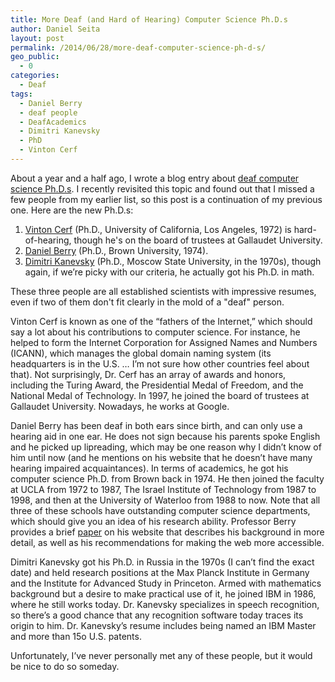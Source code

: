 ```yaml
---
title: More Deaf (and Hard of Hearing) Computer Science Ph.D.s
author: Daniel Seita
layout: post
permalink: /2014/06/28/more-deaf-computer-science-ph-d-s/
geo_public:
  - 0
categories:
  - Deaf
tags:
  - Daniel Berry
  - deaf people
  - DeafAcademics
  - Dimitri Kanevsky
  - PhD
  - Vinton Cerf
--- 
```


About a year and a half ago, I wrote a blog entry about [deaf computer science Ph.D.s][1]. I
recently revisited this topic and found out that I missed a few people from my earlier list, so this
post is a continuation of my previous one. Here are the new Ph.D.s:

  1. [Vinton Cerf][2] (Ph.D., University of California, Los Angeles, 1972) is hard-of-hearing,
  though he's on the board of trustees at Gallaudet University.
  2. [Daniel Berry][3] (Ph.D., Brown University, 1974).
  3. [Dimitri Kanevsky][4] (Ph.D., Moscow State University, in the 1970s), though again, if we&#8217;re picky with our criteria, he actually got his Ph.D. in math.

These three people are all established scientists with impressive resumes, even if two of them don't
fit clearly in the mold of a "deaf" person.

Vinton Cerf is known as one of the &#8220;fathers of the Internet,&#8221; which should say a lot
about his contributions to computer science. For instance, he helped to form the Internet
Corporation for Assigned Names and Numbers (ICANN), which manages the global domain naming system
(its headquarters is in the U.S. &#8230; I&#8217;m not sure how other countries feel about that).
Not surprisingly, Dr. Cerf has an array of awards and honors, including the Turing Award, the
Presidential Medal of Freedom, and the National Medal of Technology. In 1997, he joined the board of
trustees at Gallaudet University. Nowadays, he works at Google.

Daniel Berry has been deaf in both ears since birth, and can only use a hearing aid in one ear. He
does not sign because his parents spoke English and he picked up lipreading, which may be one reason
why I didn&#8217;t know of him until now (and he mentions on his website that he doesn&#8217;t have
many hearing impaired acquaintances). In terms of academics, he got his computer science Ph.D. from
Brown back in 1974. He then joined the faculty at UCLA from 1972 to 1987, The Israel Institute of
Technology from 1987 to 1998, and then at the University of Waterloo from 1988 to now. Note that all
three of these schools have outstanding computer science departments, which should give you an idea
of his research ability. Professor Berry provides a brief [paper][5] on his website that describes
his background in more detail, as well as his recommendations for making the web more accessible.

Dimitri Kanevsky got his Ph.D. in Russia in the 1970s (I can&#8217;t find the exact date) and held
research positions at the Max Planck Institute in Germany and the Institute for Advanced Study in
Princeton. Armed with mathematics background but a desire to make practical use of it, he joined IBM
in 1986, where he still works today. Dr. Kanevsky specializes in speech recognition, so
there&#8217;s a good chance that any recognition software today traces its origin to him. Dr.
Kanevsky&#8217;s resume includes being named an IBM Master and more than 15o U.S. patents.

Unfortunately, I&#8217;ve never personally met any of these people, but it would be nice to do so someday.

 [1]: http://seitad.wordpress.com/2013/01/28/deaf-computer-science-ph-d-s/
 [2]: http://en.wikipedia.org/wiki/Vint_Cerf
 [3]: https://cs.uwaterloo.ca/~dberry/
 [4]: https://sites.google.com/site/dskanevsky/
 [5]: https://cs.uwaterloo.ca/~dberry/FTP_SITE/reprints.journals.conferences/WSE_paper.pdf
